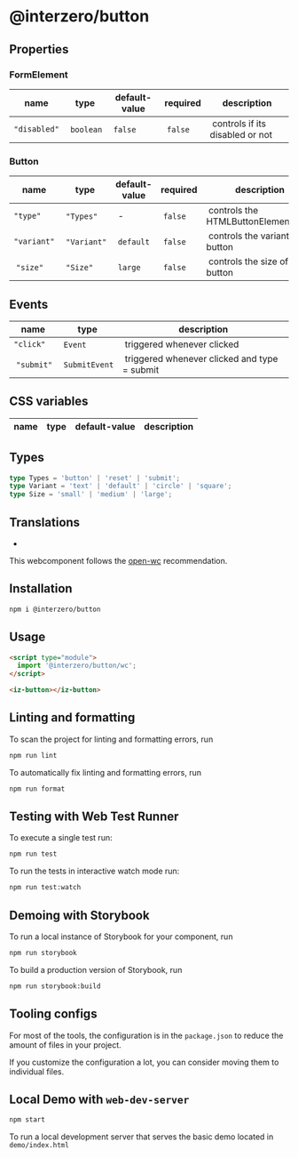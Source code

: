 # @interzero/button

## Properties
### FormElement 
| name | type | default-value | required | description |
|------|------|---------------|----------|-------------|
| `"disabled"` | `boolean` | `false` | `false` | controls if its disabled or not | 
### Button
| name | type | default-value | required | description |
|------|------|---------------|----------|-------------|
| `"type"` | `"Types"` | - | `false` | controls the HTMLButtonElement.type |
| `"variant"` | `"Variant"` | `default` | `false` | controls the variant of button |
| `"size"` | `"Size"` | `large` | `false` | controls the size of the button |


## Events
| name | type | description |
|------|------|-------------|
| `"click"` | `Event` | triggered whenever clicked |
| `"submit"` | `SubmitEvent` | triggered whenever clicked and type = submit | 

## CSS variables
| name | type | default-value | description |
|------|------|---------------|-------------|

## Types
```typescript
type Types = 'button' | 'reset' | 'submit';
type Variant = 'text' | 'default' | 'circle' | 'square';
type Size = 'small' | 'medium' | 'large';
```

## Translations
- 


This webcomponent follows the [open-wc](https://github.com/open-wc/open-wc) recommendation.

## Installation

```bash
npm i @interzero/button
```

## Usage

```html
<script type="module">
  import '@interzero/button/wc';
</script>

<iz-button></iz-button>
```

## Linting and formatting

To scan the project for linting and formatting errors, run

```bash
npm run lint
```

To automatically fix linting and formatting errors, run

```bash
npm run format
```

## Testing with Web Test Runner

To execute a single test run:

```bash
npm run test
```

To run the tests in interactive watch mode run:

```bash
npm run test:watch
```

## Demoing with Storybook

To run a local instance of Storybook for your component, run

```bash
npm run storybook
```

To build a production version of Storybook, run

```bash
npm run storybook:build
```


## Tooling configs

For most of the tools, the configuration is in the `package.json` to reduce the amount of files in your project.

If you customize the configuration a lot, you can consider moving them to individual files.

## Local Demo with `web-dev-server`

```bash
npm start
```

To run a local development server that serves the basic demo located in `demo/index.html`
